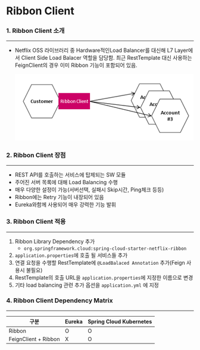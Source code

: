 # Ribbon Client


### 1. Ribbon Client 소개

___

- Netflix OSS 라이브러리 중 Hardware적인Load Balancer를 대신해 L7 Layer에서 Client Side Load Balacer 역할을 담당함. 최근 RestTemplate 대신 사용하는 FeignClient의 경우 이미 Ribbon 기능이 포함되어 있음.

  ![Ribbon](/Img/Ribbon.png)



### 2. Ribbon Client 장점

___

- REST API를 호출하는 서비스에 탑제되는 SW 모듈
- 주어진 서버 목록에 대해 Load Balancing 수행
- 매우 다양한 설정이 가능(서버선택, 실패시 Skip시간, Ping체크 등등)
- Ribbon에는 Retry 기능이 내장되어 있음
- Eureka와함께 사용되어 매우 강력한 기능 발휘



### 3. Ribbon Client 적용

___

1. Ribbon Library Dependency 추가
   - `org.springframework.cloud:spring-cloud-starter-netflix-ribbon` 
2. `application.properties`에 호출 될 서비스들 추가
3. 연결 요청을 수행할 RestTemplate에 `@LoadBalaced Annotation` 추가(Feign 사용시 불필요)
4. RestTemplate의 호출 URL을 `application.properties`에 지정한 이름으로 변경
5. 기타 load balancing 관련 추가 옵션을 `application.yml` 에 지정



### 4. Ribbon Client Dependency Matrix

___

| 구분                 | Eureka | Spring Cloud Kubernetes |
| -------------------- | ------ | ----------------------- |
| Ribbon               | O      | O                       |
| FeignClient + Ribbon | X      | O                       |


